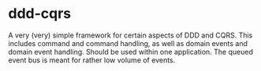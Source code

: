 # ddd-cqrs
A very (very) simple framework for certain aspects of DDD and CQRS. This includes 
command and command handling, as well as domain events and domain event handling. Should be used within 
one application. The queued event bus is meant for rather low volume of events.
